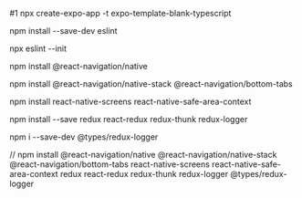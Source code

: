 #1
npx create-expo-app -t expo-template-blank-typescript

npm install --save-dev eslint

npx eslint --init

npm install @react-navigation/native 

npm install @react-navigation/native-stack @react-navigation/bottom-tabs

npm install react-native-screens react-native-safe-area-context

npm install --save redux react-redux redux-thunk redux-logger

npm i --save-dev @types/redux-logger

// npm install @react-navigation/native @react-navigation/native-stack @react-navigation/bottom-tabs react-native-screens react-native-safe-area-context redux react-redux redux-thunk redux-logger @types/redux-logger